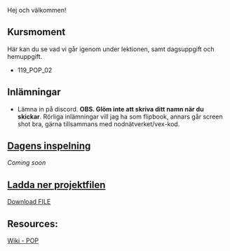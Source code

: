Hej och välkommen!

## Kursmoment
Här kan du se vad vi går igenom under lektionen, samt dagsuppgift och hemuppgift.

* 119_POP_02

## Inlämningar

- Lämna in på discord. **OBS. Glöm inte att skriva ditt namn när du skickar**. Rörliga inlämningar vill jag ha som flipbook, annars går screen shot bra, gärna tillsammans med nodnätverket/vex-kod.

## [Dagens inspelning](-)

*Coming soon*

## <a href="Dag6.hiplc" download>Ladda ner projektfilen</a>

<a id="raw-url" target="_blank" href="https://raw.githubusercontent.com/Studio-Konkret/Technical-Direction/Nackademin/DAG_06/Dag6.hiplc">Download FILE</a>

## Resources:
[Wiki - POP](https://github.com/Studio-Konkret/Technical-Direction/wiki/POP)
